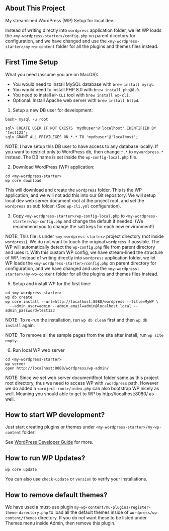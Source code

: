 ## About This Project

My streamlined WordPress (WP) Setup for local dev.

Instead of writing directly into `wordpress` application folder, we let WP loads the 
`<my-wordpress-starter>/config.php` on parent directory for configuration, and we have changed
and use the `<my-wordpress-starter>/my-wp-content` folder for all the plugins and themes files instead.


## First Time Setup

What you need (assume you are on MacOS):

* You would need to install MySQL database with `brew install mysql`.
* You would need to install PHP 8.0 with `brew install php@8.0`.
* You need to install `WP-CLI` tool with `brew install wp-cli`.
* Optional: Install Apache web server with `brew install httpd`.

1. Setup a new DB user for development:

```
bash> mysql -u root

sql> CREATE USER IF NOT EXISTS 'mydbuser'@'localhost' IDENTIFIED BY 'test123';
sql> GRANT ALL PRIVILEGES ON *.* TO 'mydbuser'@'localhost';
```

NOTE: I have setup this DB user to have access to any database locally. If you want to restrict only to
WordPress db, then change `*.*` to `mywordpress.*` instead. The DB name is set inside the `wp-config-local.php` file.

2. Download WordPress (WP) application:

```
cd <my-wordpress-starter>
wp core download
```

This will download and create the `wordpress` folder. This is the WP application, and we will not 
add this into our Git repository. We will setup local dev web server document root at the project root, and set the `wordpress` as sub folder. (See `wp-cli.yml` configuration).

3. Copy `<my-wordpress-starter>/wp-config-local.php` to `<my-wordpress-starter>/wp-config.php` and change the default if needed. (We recommend you to change the salt keys for each new environment!)

NOTE: This file is under `<my-wordpress-starter>` project directory (not inside `wordpress`). We do not 
want to touch the original `wordpress` if possible. The WP will automatically detect the `wp-config.php`
file from parent directory and uses it. With this custom WP config, we have stream-lined the 
structure of WP. Instead of writing directly into `wordpress` application folder, we let WP loads the
`<my-wordpress-starter>/config.php` on parent directory for configuration, and we have changed
and use the `<my-wordpress-starter>/my-wp-content` folder for all the plugins and themes files instead.

5. Setup and install WP for the first time:

```
cd <my-wordpress-starter>
wp db create
wp core install --url=http://localhost:8080/wordpress --title=MyWP \
  --admin_user=admin --admin_email=admin@localhost.local --admin_password=test123
```

NOTE: To re-run the installation, run `wp db clean` first and then `wp db install` again.

NOTE: To remove all the sample pages from the site after install, run `wp site empty`. 

6. Run local WP web server

```
cd <my-wordpress-starter>
wp server
open http://localhost:8080/wordpress/wp-admin/
```

NOTE: Since we set web server documentRoot folder same as this project root directory, thus we need
to access WP with `/wordpress` path. However we do added a `<project-root>/index.php` can also bootstrap
WP nicely as well. Meaning you should able to get to WP by http://localhost:8080/ as well.

## How to start WP development?

Just start creating plugins or themes under `<my-wordpress-starter>/my-wp-content` folder!

See [WordPress Developer Guide](https://developer.wordpress.org/) for more.

## How to run WP Updates?

```
wp core update
```

You can also use `check-update` or `version` to verify your installations.

## How to remove default themes?

We have used a must-use plugin `my-wp-content/mu-plugins/register-theme-directory.php` to load all the default themes inside of `wordpress/wp-content/themes` directory. If you do not want these to be listed under Themes menu inside Admin, then remove this plugin.
